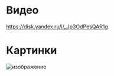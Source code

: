# Видео
https://disk.yandex.ru/i/_Jp3OdPesQAR1g
# Картинки
![изображение](https://user-images.githubusercontent.com/86486142/205883827-f16e7799-5b69-492d-a5c2-96b281806ed3.png)
